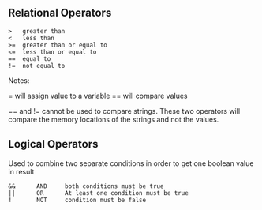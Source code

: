 

## Relational Operators 

    >   greater than
    <   less than
    >=  greater than or equal to
    <=  less than or equal to
    ==  equal to
    !=  not equal to

Notes:

=   will assign value to a variable
==  will compare values

== and != cannot be used to compare strings. These two operators will compare the memory locations of the strings
and not the values.

## Logical Operators
Used to combine two separate conditions in order to get one boolean value in result

    &&      AND     both conditions must be true
    ||      OR      At least one condition must be true
    !       NOT     condition must be false
    
